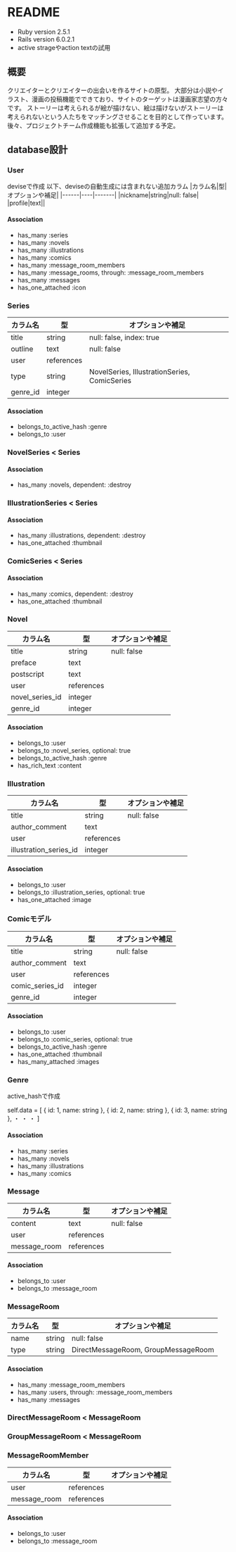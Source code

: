 # README
* Ruby version 2.5.1
* Rails version 6.0.2.1
* active strageやaction textの試用

## 概要
クリエイターとクリエイターの出会いを作るサイトの原型。
大部分は小説やイラスト、漫画の投稿機能でできており、サイトのターゲットは漫画家志望の方々です。
ストーリーは考えられるが絵が描けない、絵は描けないがストーリーは考えられないという人たちをマッチングさせることを目的として作っています。
後々、プロジェクトチーム作成機能も拡張して追加する予定。

## database設計
### User
deviseで作成
以下、deviseの自動生成には含まれない追加カラム
|カラム名|型|オプションや補足|
|------|----|-------|
|nickname|string|null: false|
|profile|text||

#### Association
- has_many :series
- has_many :novels
- has_many :illustrations
- has_many :comics
- has_many :message_room_members
- has_many :message_rooms, through: :message_room_members
- has_many :messages
- has_one_attached :icon

### Series
|カラム名|型|オプションや補足|
|------|----|-------|
|title|string|null: false, index: true|
|outline|text|null: false|
|user|references||
|type|string|NovelSeries, IllustrationSeries, ComicSeries|
|genre_id|integer||

#### Association
- belongs_to_active_hash :genre
- belongs_to :user

### NovelSeries < Series
#### Association
- has_many :novels, dependent: :destroy

### IllustrationSeries < Series
#### Association
- has_many :illustrations, dependent: :destroy
- has_one_attached :thumbnail

### ComicSeries < Series
#### Association
- has_many :comics, dependent: :destroy
- has_one_attached :thumbnail

### Novel
|カラム名|型|オプションや補足|
|------|----|-------|
|title|string|null: false|
|preface|text||
|postscript|text||
|user|references||
|novel_series_id|integer||
|genre_id|integer||

#### Association
- belongs_to :user
- belongs_to :novel_series, optional: true
- belongs_to_active_hash :genre
- has_rich_text :content

### Illustration
|カラム名|型|オプションや補足|
|------|----|-------|
|title|string|null: false|
|author_comment|text||
|user|references||
|illustration_series_id|integer||

#### Association
- belongs_to :user
- belongs_to :illustration_series, optional: true
- has_one_attached :image

### Comicモデル
|カラム名|型|オプションや補足|
|------|----|-------|
|title|string|null: false|
|author_comment|text||
|user|references||
|comic_series_id|integer||
|genre_id|integer||

#### Association
- belongs_to :user
- belongs_to :comic_series, optional: true
- belongs_to_active_hash :genre
- has_one_attached :thumbnail
- has_many_attached :images


### Genre
active_hashで作成

self.data = [
  { id: 1, name: string },
  { id: 2, name: string },
  { id: 3, name: string },
            ・
            ・
            ・
]

#### Association
- has_many :series
- has_many :novels
- has_many :illustrations
- has_many :comics

### Message
|カラム名|型|オプションや補足|
|------|----|-------|
|content|text|null: false|
|user|references||
|message_room|references||

#### Association
- belongs_to :user
- belongs_to :message_room

### MessageRoom
|カラム名|型|オプションや補足|
|------|----|-------|
|name|string|null: false|
|type|string|DirectMessageRoom, GroupMessageRoom|

#### Association
- has_many :message_room_members
- has_many :users, through: :message_room_members
- has_many :messages

### DirectMessageRoom < MessageRoom
### GroupMessageRoom < MessageRoom

### MessageRoomMember
|カラム名|型|オプションや補足|
|------|----|-------|
|user|references||
|message_room|references||

#### Association
- belongs_to :user
- belongs_to :message_room